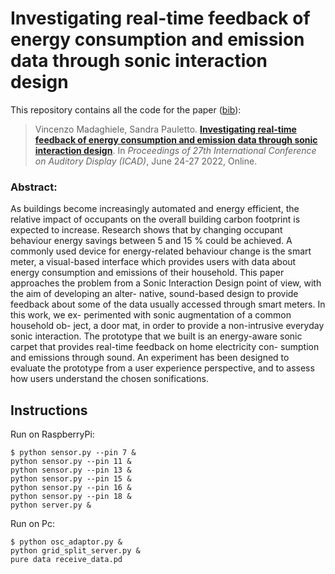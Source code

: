 # Investigating real-time feedback of energy consumption and emission data through sonic interaction design

This repository contains all the code for the paper ([bib](./investigating.bib)):

> Vincenzo Madaghiele, Sandra Pauletto.
> [**Investigating real-time feedback of energy consumption and emission data through sonic interaction design**](https://icad2022.icad.org/wp-content/uploads/2022/06/ICAD2022_20.pdf).
> In _Proceedings of 27th International Conference on Auditory Display (ICAD)_, June 24-27 2022, Online.


### Abstract:
As buildings become increasingly automated and energy efficient, the relative impact of occupants on the overall building carbon footprint is expected to increase. Research shows that by changing occupant behaviour energy savings between 5 and 15 % could be achieved. A commonly used device for energy-related behaviour change is the smart meter, a visual-based interface which provides users with data about energy consumption and emissions of their household.
This paper approaches the problem from a Sonic Interaction Design point of view, with the aim of developing an alter- native, sound-based design to provide feedback about some of the data usually accessed through smart meters. In this work, we ex- perimented with sonic augmentation of a common household ob- ject, a door mat, in order to provide a non-intrusive everyday sonic interaction. The prototype that we built is an energy-aware sonic carpet that provides real-time feedback on home electricity con- sumption and emissions through sound. An experiment has been designed to evaluate the prototype from a user experience perspective, and to assess how users understand the chosen sonifications.


## Instructions
Run on RaspberryPi:
```
$ python sensor.py --pin 7 &
python sensor.py --pin 11 &
python sensor.py --pin 13 &
python sensor.py --pin 15 &
python sensor.py --pin 16 &
python sensor.py --pin 18 &
python server.py &
```
Run on Pc:
```
$ python osc_adaptor.py &
python grid_split_server.py &
pure data receive_data.pd
```
